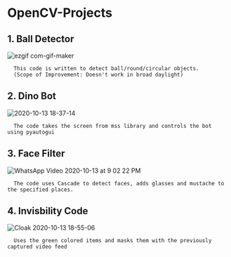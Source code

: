 
# OpenCV-Projects

## 1. Ball Detector

![ezgif com-gif-maker](https://user-images.githubusercontent.com/69965983/95767844-00717380-0cd3-11eb-8f3c-07db32d08778.gif)


      This code is written to detect ball/round/circular objects. 
      (Scope of Improvement: Doesn't work in broad daylight)
## 2. Dino Bot
      
  ![2020-10-13 18-37-14](https://user-images.githubusercontent.com/69965983/95869275-d4182e80-0d88-11eb-9dfe-fa35c0c6e5cf.gif)

      The code takes the screen from mss library and controls the bot using pyautogui
## 3. Face Filter
      
![WhatsApp Video 2020-10-13 at 9 02 22 PM](https://user-images.githubusercontent.com/69965983/95885253-ac31c680-0d9a-11eb-98f3-f5b68a3ea0b9.gif)

      
      The code uses Cascade to detect faces, adds glasses and mustache to the specified places.
## 4. Invisbility Code
      
  ![Cloak 2020-10-13 18-55-06](https://user-images.githubusercontent.com/69965983/95868530-f1003200-0d87-11eb-9947-7640e019e969.gif)

      
      Uses the green colored items and masks them with the previously captured video feed
      
      
      

